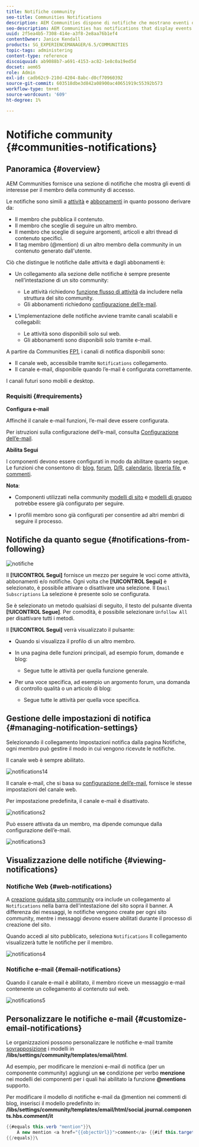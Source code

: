 ```yaml
---
title: Notifiche community
seo-title: Communities Notifications
description: AEM Communities dispone di notifiche che mostrano eventi di interesse per il membro della community connesso
seo-description: AEM Communities has notifications that display events of interest to the signed-in community member
uuid: 2f5ea4b5-7308-414e-a3f8-2e8aa76b1ef4
contentOwner: Janice Kendall
products: SG_EXPERIENCEMANAGER/6.5/COMMUNITIES
topic-tags: administering
content-type: reference
discoiquuid: ab9088b7-a691-4153-ac82-1e8c0a19ed5d
docset: aem65
role: Admin
exl-id: cadb62c9-210d-4204-8abc-d0cf70960392
source-git-commit: 603518dbe3d842a08900ac40651919c55392b573
workflow-type: tm+mt
source-wordcount: '609'
ht-degree: 1%

---
```


# Notifiche community {#communities-notifications}

## Panoramica {#overview}

AEM Communities fornisce una sezione di notifiche che mostra gli eventi di interesse per il membro della community di accesso.

Le notifiche sono simili a [attività](/help/communities/essentials-activities.md) e [abbonamenti](/help/communities/subscriptions.md) in quanto possono derivare da:

* Il membro che pubblica il contenuto.
* Il membro che sceglie di seguire un altro membro.
* Il membro che sceglie di seguire argomenti, articoli e altri thread di contenuto specifici.
* Il tag membro (@mention) di un altro membro della community in un contenuto generato dall&#39;utente.

Ciò che distingue le notifiche dalle attività e dagli abbonamenti è:

* Un collegamento alla sezione delle notifiche è sempre presente nell’intestazione di un sito community:

   * Le attività richiedono [funzione flusso di attività](/help/communities/functions.md#activity-stream-function) da includere nella struttura del sito community.
   * Gli abbonamenti richiedono [configurazione dell’e-mail](/help/communities/email.md).

* L’implementazione delle notifiche avviene tramite canali scalabili e collegabili:

   * Le attività sono disponibili solo sul web.
   * Gli abbonamenti sono disponibili solo tramite e-mail.

A partire da Communities [FP1](/help/communities/deploy-communities.md#latestfeaturepack), i canali di notifica disponibili sono:

* Il canale web, accessibile tramite `Notifications` collegamento.
* Il canale e-mail, disponibile quando l’e-mail è configurata correttamente.

I canali futuri sono mobili e desktop.

### Requisiti {#requirements}

**Configura e-mail**

Affinché il canale e-mail funzioni, l’e-mail deve essere configurata.

Per istruzioni sulla configurazione dell’e-mail, consulta [Configurazione dell’e-mail](/help/communities/analytics.md).

**Abilita Segui**

I componenti devono essere configurati in modo da abilitare quanto segue. Le funzioni che consentono di: [blog](/help/communities/blog-feature.md), [forum](/help/communities/forum.md), [D/R](/help/communities/working-with-qna.md), [calendario](/help/communities/calendar.md), [libreria file](/help/communities/file-library.md), e [commenti](/help/communities/comments.md).

**Nota**:

* Componenti utilizzati nella community [modelli di sito](/help/communities/sites.md) e [modelli di gruppo](/help/communities/tools-groups.md) potrebbe essere già configurato per seguire.

* I profili membro sono già configurati per consentire ad altri membri di seguire il processo.

## Notifiche da quanto segue {#notifications-from-following}

![notifiche](assets/notifications.png)

Il **[!UICONTROL Segui]** fornisce un mezzo per seguire le voci come attività, abbonamenti e/o notifiche. Ogni volta che **[!UICONTROL Segui]** è selezionato, è possibile attivare o disattivare una selezione. Il `Email Subscriptions` La selezione è presente solo se configurata.

Se è selezionato un metodo qualsiasi di seguito, il testo del pulsante diventa **[!UICONTROL Segue]**. Per comodità, è possibile selezionare `Unfollow All` per disattivare tutti i metodi.

Il **[!UICONTROL Segui]** verrà visualizzato il pulsante:

* Quando si visualizza il profilo di un altro membro.
* In una pagina delle funzioni principali, ad esempio forum, domande e blog:

   * Segue tutte le attività per quella funzione generale.

* Per una voce specifica, ad esempio un argomento forum, una domanda di controllo qualità o un articolo di blog:

   * Segue tutte le attività per quella voce specifica.

## Gestione delle impostazioni di notifica {#managing-notification-settings}

Selezionando il collegamento Impostazioni notifica dalla pagina Notifiche, ogni membro può gestire il modo in cui vengono ricevute le notifiche.

Il canale web è sempre abilitato.

![notifications14](assets/notifications1.png)

Il canale e-mail, che si basa su [configurazione dell’e-mail](/help/communities/email.md), fornisce le stesse impostazioni del canale web.

Per impostazione predefinita, il canale e-mail è disattivato.

![notifications2](assets/notifications2.png)

Può essere attivata da un membro, ma dipende comunque dalla configurazione dell’e-mail.

![notifications3](assets/notifications3.png)

## Visualizzazione delle notifiche {#viewing-notifications}

### Notifiche Web {#web-notifications}

A [creazione guidata sito community](/help/communities/sites-console.md) ora include un collegamento al `Notifications` nella barra dell&#39;intestazione del sito sopra il banner. A differenza dei messaggi, le notifiche vengono create per ogni sito community, mentre i messaggi devono essere abilitati durante il processo di creazione del sito.

Quando accedi al sito pubblicato, seleziona `Notifications` Il collegamento visualizzerà tutte le notifiche per il membro.

![notifications4](assets/notifications4.png)

### Notifiche e-mail {#email-notifications}

Quando il canale e-mail è abilitato, il membro riceve un messaggio e-mail contenente un collegamento al contenuto sul web.

![notifications5](assets/notifications5.png)

## Personalizzare le notifiche e-mail {#customize-email-notifications}

Le organizzazioni possono personalizzare le notifiche e-mail tramite [sovrapposizione](/help/communities/client-customize.md#overlays) i modelli in **/libs/settings/community/templates/email/html**.

Ad esempio, per modificare le menzioni e-mail di notifica (per un componente community) aggiungi un **se** condizione per verbo **menzione** nei modelli dei componenti per i quali hai abilitato la funzione **@mentions** supporto.

Per modificare il modello di notifiche e-mail da @mention nei commenti di blog, inserisci il modello predefinito in: **/libs/settings/community/templates/email/html/social.journal.components.hbs.comment/it**

```java
{{#equals this.verb "mention"}}\
    A new mention <a href="{{objectUrl}}">comment</a> {{#if this.target.properties.[jcr:title]}}to the article "{{{target.displayName}}}" {{/if}}was added by {{{user.name}}} on {{dateUtil this.published format="EEE, d MMM yyyy HH:mm:ss z"}}.\n \
{{/equals}}\
```
